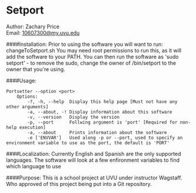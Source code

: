 Setport
=======

Author: Zachary Price  
Email: 10607300@my.uvu.edu

####Installation:
  Prior to using the software you will want to run: changeToSetport.sh
You may need root permissions to run this, as it will add the software to your PATH. 
You can then run the software as 'sudo setport' - to remove the sudo, change the 
owner of /bin/setport to the owner that you're using. 

####Usage: 
```
Portsetter --option <port>
    Options:
        -?, -h, --help  Display this help page [Must not have any other arguments]
        -a, --about, -! Display information about this software
        -v, --version   Display the version
        -p, --port      Follwing argument is 'port' [Required for non-help execution]
        -a, --about     Prints information about the software
        -e ['ENVVAR']   Used along -p or --port, used to specify an environment variable to use as the port, the default is 'PORT'
```
####Localization: 
  Currently English and Spanish are the only supported languages. The software will look at a few enfironment variables to find which language to use

####Purpose: 
  This is a school project at UVU under instructor Wagstaff. Who approved of this project being put into a Git repository.
